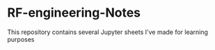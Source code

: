 # RF-engineering-Notes

This repository contains several Jupyter sheets I've made for learning purposes
